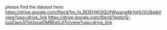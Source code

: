 please find the dataset here:
https://drive.google.com/file/d/1m_fv_ROEHWl3QUfWwacwNr1gHUVU8wbI/view?usp=drive_link
https://drive.google.com/file/d/1egtsrQ-tugZaes3lTeUsxwDMBEeDJl7n/view?usp=drive_link

